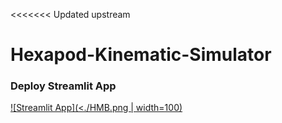 <<<<<<< Updated upstream
# Hexapod-Kinematic-Simulator

### Deploy Streamlit App

[![Streamlit App](<./HMB.png | width=100)](https://share.streamlit.io/m-ghodrat/hexopod-kinematic-simulator/main/HexapodKinematicSimulator.py)

